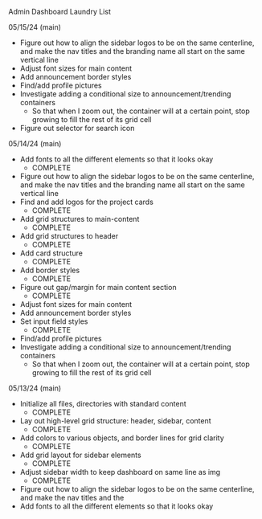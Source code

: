 Admin Dashboard Laundry List

05/15/24 (main)
- Figure out how to align the sidebar logos to be on the same centerline, and
  make the nav titles and the branding name all start on the same vertical line
- Adjust font sizes for main content
- Add announcement border styles
- Find/add profile pictures
- Investigate adding a conditional size to announcement/trending containers
    - So that when I zoom out, the container will at a certain point, stop
      growing to fill the rest of its grid cell
- Figure out selector for search icon

05/14/24 (main)
- Add fonts to all the different elements so that it looks okay
    - COMPLETE
- Figure out how to align the sidebar logos to be on the same centerline, and
  make the nav titles and the branding name all start on the same vertical line
- Find and add logos for the project cards
    - COMPLETE
- Add grid structures to main-content
    - COMPLETE
- Add grid structures to header
    - COMPLETE
- Add card structure
    - COMPLETE
- Add border styles
    - COMPLETE
- Figure out gap/margin for main content section
    - COMPLETE
- Adjust font sizes for main content
- Add announcement border styles
- Set input field styles
    - COMPLETE
- Find/add profile pictures
- Investigate adding a conditional size to announcement/trending containers
    - So that when I zoom out, the container will at a certain point, stop
      growing to fill the rest of its grid cell

05/13/24 (main)
- Initialize all files, directories with standard content
    - COMPLETE
- Lay out high-level grid structure: header, sidebar, content
    - COMPLETE
- Add colors to various objects, and border lines for grid clarity
    - COMPLETE
- Add grid layout for sidebar elements
    - COMPLETE
- Adjust sidebar width to keep dashboard on same line as img
    - COMPLETE
- Figure out how to align the sidebar logos to be on the same centerline, and
  make the nav titles and the 
- Add fonts to all the different elements so that it looks okay
